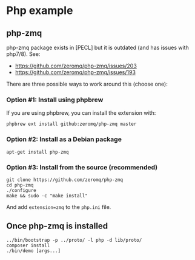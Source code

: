 # Php example

## php-zmq

php-zmq package exists in [PECL] but it is outdated (and has issues with
php7/8). See:

- <https://github.com/zeromq/php-zmq/issues/203>
- <https://github.com/zeromq/php-zmq/issues/193>

There are three possible ways to work around this (choose one):

### Option #1: Install using phpbrew

If you are using phpbrew, you can install the extension with:

```shell
phpbrew ext install github:zeromq/php-zmq master
```

### Option #2: Install as a Debian package

```shell
apt-get install php-zmq
```

### Option #3: Install from the source (recommended)

```shell
git clone https://github.com/zeromq/php-zmq
cd php-zmq
./configure
make && sudo -c "make install"
```

And add `extension=zmq` to the `php.ini` file.

## Once php-zmq is installed

```shell
../bin/bootstrap -p ../proto/ -l php -d lib/proto/
composer install
./bin/demo [args...]
```
